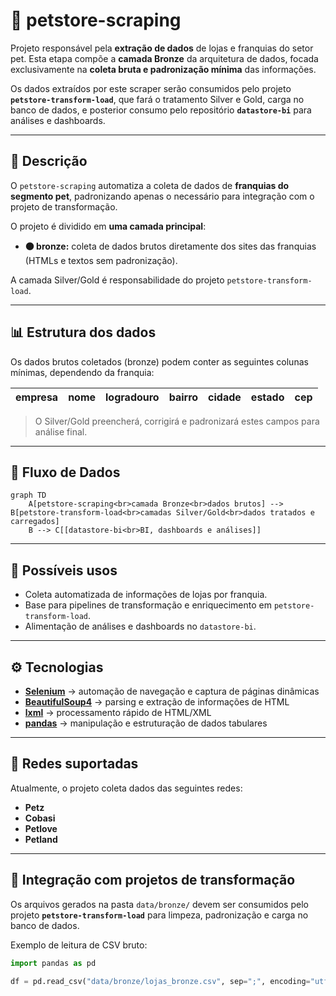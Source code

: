 # 🐾 petstore-scraping

Projeto responsável pela **extração de dados** de lojas e franquias do setor pet.
Esta etapa compõe a **camada Bronze** da arquitetura de dados, focada exclusivamente na **coleta bruta e padronização mínima** das informações.

Os dados extraídos por este scraper serão consumidos pelo projeto **`petstore-transform-load`**, que fará o tratamento Silver e Gold, carga no banco de dados, e posterior consumo pelo repositório **`datastore-bi`** para análises e dashboards.

---

## 📌 Descrição

O `petstore-scraping` automatiza a coleta de dados de **franquias do segmento pet**, padronizando apenas o necessário para integração com o projeto de transformação.

O projeto é dividido em **uma camada principal**:

* **🟤 bronze:** coleta de dados brutos diretamente dos sites das franquias (HTMLs e textos sem padronização).

A camada Silver/Gold é responsabilidade do projeto `petstore-transform-load`.

---

## 📊 Estrutura dos dados

Os dados brutos coletados (bronze) podem conter as seguintes colunas mínimas, dependendo da franquia:

| empresa | nome | logradouro | bairro | cidade | estado | cep |
| ------- | ---- | ---------- | ------ | ------ | ------ | --- |

> O Silver/Gold preencherá, corrigirá e padronizará estes campos para análise final.

---

## 🧩 Fluxo de Dados

```mermaid
graph TD
    A[petstore-scraping<br>camada Bronze<br>dados brutos] --> B[petstore-transform-load<br>camadas Silver/Gold<br>dados tratados e carregados]
    B --> C[[datastore-bi<br>BI, dashboards e análises]]
```

---

## 🚀 Possíveis usos

* Coleta automatizada de informações de lojas por franquia.
* Base para pipelines de transformação e enriquecimento em `petstore-transform-load`.
* Alimentação de análises e dashboards no `datastore-bi`.

---

## ⚙️ Tecnologias

* [**Selenium**](https://pypi.org/project/selenium/) → automação de navegação e captura de páginas dinâmicas
* [**BeautifulSoup4**](https://pypi.org/project/beautifulsoup4/) → parsing e extração de informações de HTML
* [**lxml**](https://pypi.org/project/lxml/) → processamento rápido de HTML/XML
* [**pandas**](https://pypi.org/project/pandas/) → manipulação e estruturação de dados tabulares

---

## 🏪 Redes suportadas

Atualmente, o projeto coleta dados das seguintes redes:

* **Petz**
* **Cobasi**
* **Petlove**
* **Petland**

---

## 🔗 Integração com projetos de transformação

Os arquivos gerados na pasta `data/bronze/` devem ser consumidos pelo projeto **`petstore-transform-load`** para limpeza, padronização e carga no banco de dados.

Exemplo de leitura de CSV bruto:

```python
import pandas as pd

df = pd.read_csv("data/bronze/lojas_bronze.csv", sep=";", encoding="utf-8")
```

